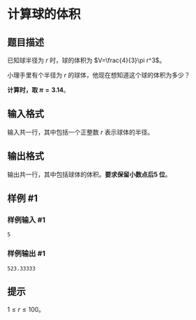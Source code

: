 # 计算球的体积

## 题目描述

已知球半径为 $r$ 时，球的体积为 $V=\frac{4}{3}\pi r^3$。

小理手里有个半径为 $r$ 的球体，他现在想知道这个球的体积为多少？

**计算时，取 $\pi = 3.14$**。

## 输入格式

输入共一行，其中包括一个正整数 $r$ 表示球体的半径。

## 输出格式

输出共一行，其中包括球体的体积。**要求保留小数点后$5$ 位**。

## 样例 #1

### 样例输入 #1
```
5
```

### 样例输出 #1

```
523.33333
```

## 提示

$1\leq r\leq 100$。 
